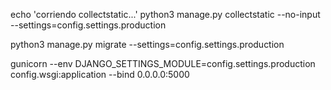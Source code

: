 echo 'corriendo collectstatic...'
python3 manage.py collectstatic --no-input --settings=config.settings.production

python3 manage.py migrate --settings=config.settings.production

gunicorn --env DJANGO_SETTINGS_MODULE=config.settings.production config.wsgi:application --bind 0.0.0.0:5000

